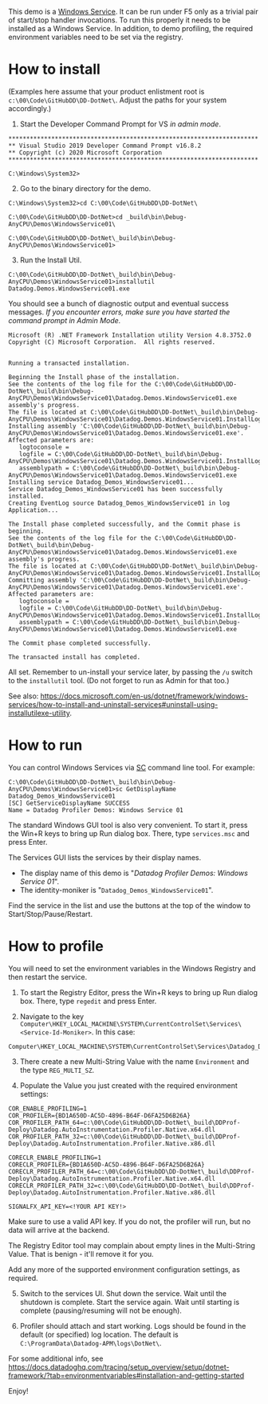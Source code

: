 ﻿This demo is a [Windows Service](https://docs.microsoft.com/en-us/dotnet/framework/windows-services/introduction-to-windows-service-applications).
It can be run under F5 only as a trivial pair of start/stop handler invocations. To run this properly it needs to be installed as a Windows Service.
In addition, to demo profiling, the required environment variables need to be set via the registry.

# How to install

(Examples here assume that your product enlistment root is `c:\00\Code\GitHubDD\DD-DotNet\`. Adjust the paths for your system accordingly.)

1. Start the Developer Command Prompt for VS _in admin mode_.

```
**********************************************************************
** Visual Studio 2019 Developer Command Prompt v16.8.2
** Copyright (c) 2020 Microsoft Corporation
**********************************************************************

C:\Windows\System32>
```

2. Go to the binary directory for the demo.

```
C:\Windows\System32>cd C:\00\Code\GitHubDD\DD-DotNet\

C:\00\Code\GitHubDD\DD-DotNet>cd _build\bin\Debug-AnyCPU\Demos\WindowsService01\

C:\00\Code\GitHubDD\DD-DotNet\_build\bin\Debug-AnyCPU\Demos\WindowsService01>
```

3. Run the Install Util.

```
C:\00\Code\GitHubDD\DD-DotNet\_build\bin\Debug-AnyCPU\Demos\WindowsService01>installutil Datadog.Demos.WindowsService01.exe
```

You should see a bunch of diagnostic output and eventual success messages. 
_If you encounter errors, make sure you have started the command prompt in Admin Mode._

```
Microsoft (R) .NET Framework Installation utility Version 4.8.3752.0
Copyright (C) Microsoft Corporation.  All rights reserved.


Running a transacted installation.

Beginning the Install phase of the installation.
See the contents of the log file for the C:\00\Code\GitHubDD\DD-DotNet\_build\bin\Debug-AnyCPU\Demos\WindowsService01\Datadog.Demos.WindowsService01.exe assembly's progress.
The file is located at C:\00\Code\GitHubDD\DD-DotNet\_build\bin\Debug-AnyCPU\Demos\WindowsService01\Datadog.Demos.WindowsService01.InstallLog.
Installing assembly 'C:\00\Code\GitHubDD\DD-DotNet\_build\bin\Debug-AnyCPU\Demos\WindowsService01\Datadog.Demos.WindowsService01.exe'.
Affected parameters are:
   logtoconsole =
   logfile = C:\00\Code\GitHubDD\DD-DotNet\_build\bin\Debug-AnyCPU\Demos\WindowsService01\Datadog.Demos.WindowsService01.InstallLog
   assemblypath = C:\00\Code\GitHubDD\DD-DotNet\_build\bin\Debug-AnyCPU\Demos\WindowsService01\Datadog.Demos.WindowsService01.exe
Installing service Datadog_Demos_WindowsService01...
Service Datadog_Demos_WindowsService01 has been successfully installed.
Creating EventLog source Datadog_Demos_WindowsService01 in log Application...

The Install phase completed successfully, and the Commit phase is beginning.
See the contents of the log file for the C:\00\Code\GitHubDD\DD-DotNet\_build\bin\Debug-AnyCPU\Demos\WindowsService01\Datadog.Demos.WindowsService01.exe assembly's progress.
The file is located at C:\00\Code\GitHubDD\DD-DotNet\_build\bin\Debug-AnyCPU\Demos\WindowsService01\Datadog.Demos.WindowsService01.InstallLog.
Committing assembly 'C:\00\Code\GitHubDD\DD-DotNet\_build\bin\Debug-AnyCPU\Demos\WindowsService01\Datadog.Demos.WindowsService01.exe'.
Affected parameters are:
   logtoconsole =
   logfile = C:\00\Code\GitHubDD\DD-DotNet\_build\bin\Debug-AnyCPU\Demos\WindowsService01\Datadog.Demos.WindowsService01.InstallLog
   assemblypath = C:\00\Code\GitHubDD\DD-DotNet\_build\bin\Debug-AnyCPU\Demos\WindowsService01\Datadog.Demos.WindowsService01.exe

The Commit phase completed successfully.

The transacted install has completed.
```

All set. Remember to un-install your service later, by passing the `/u` switch to the `installutil` tool. (Do not forget to run as Admin for that too.)

See also:
https://docs.microsoft.com/en-us/dotnet/framework/windows-services/how-to-install-and-uninstall-services#uninstall-using-installutilexe-utility.

# How to run

You can control Windows Services via [SC](https://ss64.com/nt/sc.html) command line tool. For example:

```
C:\00\Code\GitHubDD\DD-DotNet\_build\bin\Debug-AnyCPU\Demos\WindowsService01>sc GetDisplayName Datadog_Demos_WindowsService01
[SC] GetServiceDisplayName SUCCESS
Name = Datadog Profiler Demos: Windows Service 01
```

The standard Windows GUI tool is also very convenient.
To start it, press the Win+R keys to bring up Run dialog box.
There, type `services.msc` and press Enter. 

The Services GUI lists the services by their display names.
* The display name of this demo is "_Datadog Profiler Demos: Windows Service 01_".
* The identity-moniker is "`Datadog_Demos_WindowsService01`". 

Find the service in the list and use the buttons at the top of the window to Start/Stop/Pause/Restart.

# How to profile

You will need to set the environment variables in the Windows Registry and then restart the service.

1. To start the Registry Editor, press the Win+R keys to bring up Run dialog box.
There, type `regedit` and press Enter. 

2. Navigate to the key `Computer\HKEY_LOCAL_MACHINE\SYSTEM\CurrentControlSet\Services\<Service-Id-Moniker>`. In this case:

```
Computer\HKEY_LOCAL_MACHINE\SYSTEM\CurrentControlSet\Services\Datadog_Demos_WindowsService01
```

3. There create a new Multi-String Value with the name `Environment` and the type `REG_MULTI_SZ`.

4. Populate the Value you just created with the required environment settings:

```
COR_ENABLE_PROFILING=1
COR_PROFILER={BD1A650D-AC5D-4896-B64F-D6FA25D6B26A}
COR_PROFILER_PATH_64=c:\00\Code\GitHubDD\DD-DotNet\_build\DDProf-Deploy\Datadog.AutoInstrumentation.Profiler.Native.x64.dll
COR_PROFILER_PATH_32=c:\00\Code\GitHubDD\DD-DotNet\_build\DDProf-Deploy\Datadog.AutoInstrumentation.Profiler.Native.x86.dll

CORECLR_ENABLE_PROFILING=1
CORECLR_PROFILER={BD1A650D-AC5D-4896-B64F-D6FA25D6B26A}
CORECLR_PROFILER_PATH_64=c:\00\Code\GitHubDD\DD-DotNet\_build\DDProf-Deploy\Datadog.AutoInstrumentation.Profiler.Native.x64.dll
CORECLR_PROFILER_PATH_32=c:\00\Code\GitHubDD\DD-DotNet\_build\DDProf-Deploy\Datadog.AutoInstrumentation.Profiler.Native.x86.dll

SIGNALFX_API_KEY=<!YOUR API KEY!>
```

Make sure to use a valid API key. If you do not, the profiler will run, but no data will arrive at the backend.

The Registry Editor tool may complain about empty lines in the Multi-String Value. That is benign - it'll remove it for you.

Add any more of the supported environment configuration settings, as required.

5. Switch to the services UI.
Shut down the service.
Wait until the shutdown is complete.
Start the service again.
Wait until starting is complete (pausing/resuming will not be enough).

6. Profiler should attach and start working. Logs should be found in the default (or specified) log location. The default is `C:\ProgramData\Datadog-APM\logs\DotNet\`. 

For some additional info, see https://docs.datadoghq.com/tracing/setup_overview/setup/dotnet-framework/?tab=environmentvariables#installation-and-getting-started

Enjoy!